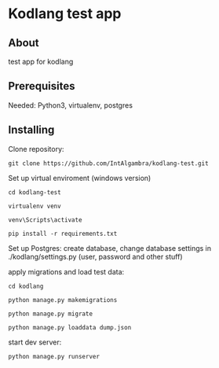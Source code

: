# Kodlang test app

## About

test app for kodlang


## Prerequisites

Needed: Python3, virtualenv, postgres

## Installing

Clone repository:

```
git clone https://github.com/IntAlgambra/kodlang-test.git
```

Set up virtual enviroment (windows version)

```
cd kodlang-test

virtualenv venv

venv\Scripts\activate

pip install -r requirements.txt
```

Set up Postgres: create database, change database settings in ./kodlang/settings.py (user, password and other stuff)

apply migrations and load test data:

```
cd kodlang

python manage.py makemigrations

python manage.py migrate

python manage.py loaddata dump.json
```

start dev server:

```
python manage.py runserver
```
